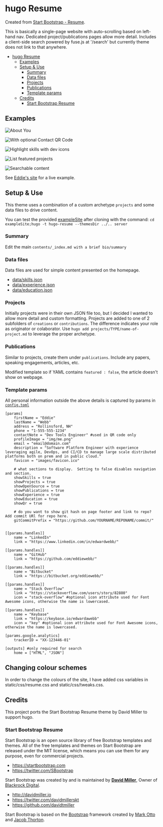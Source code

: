 # hugo Resume

Created from [Start Bootstrap - Resume](https://startbootstrap.com/template-overviews/resume/).

This is basically a single-page website with auto-scrolling based on left-hand nav.  Dedicated project/publications pages allow more detail.  Includes a client-side search powered by fuse.js at '/search' but currently theme does not link to that anywhere.

<!-- TOC depthFrom:1 depthTo:6 withLinks:1 updateOnSave:1 orderedList:0 -->

- [hugo Resume](#hugo-resume)
	- [Examples](#examples)
	- [Setup & Use](#setup-use)
		- [Summary](#summary)
		- [Data files](#data-files)
		- [Projects](#projects)
		- [Publications](#publications)
		- [Template params](#template-params)
	- [Credits](#credits)
		- [Start Bootstrap Resume](#start-bootstrap-resume)

<!-- /TOC -->

## Examples

![About You](https://raw.githubusercontent.com/eddiewebb/hugo-resume/master/images/about.png)

![With optional Contact QR Code](https://raw.githubusercontent.com/eddiewebb/hugo-resume/master/images/qrcode.png)

![Highlight skills with dev icons](https://raw.githubusercontent.com/eddiewebb/hugo-resume/master/images/skills.png)

![List featured projects](https://raw.githubusercontent.com/eddiewebb/hugo-resume/master/images/projects.png)

![Searchable content](https://raw.githubusercontent.com/eddiewebb/hugo-resume/master/images/search.png)

See [Eddie's site](https://edwardawebb.com) for a live example.

## Setup & Use

This theme uses a combination of a custom archetype `projects` and some data files to drive content.

You can test the provided [exampleSite](exampleSite) after cloning with the command:
`cd exampleSite;hugo -t hugo-resume --themesDir ../.. server`

### Summary
Edit the main `contents/_index.md with a brief bio/summary`

### Data files
Data files are used for simple content presented on the homepage.

- [data/skills.json](https://github.com/eddiewebb/hugo-resume/blob/master/exampleSite/data/skills.json)
- [data/experience.json](https://github.com/eddiewebb/hugo-resume/blob/master/exampleSite/data/experience.json)
- [data/education.json](https://github.com/eddiewebb/hugo-resume/blob/master/exampleSite/data/education.json)

### Projects
Initially projects were in their own JSON file too, but I decided I wanted to allow more detail and custom formatting.
Projects are added to one of 2 subfolders of `creations` or `contributions`. The difference indicates your role as originator or colaborator.   Use `hugo add projects/TYPE/name-of-project.md` to leverage the proper archetype.

### Publications
Similar to projects, create them under `publications`. Include any papers, speaking engagements, articles, etc.

Modified template so if YAML contains `featured : false`, the article doesn't
show on webpage.

### Template params

All personal information outside the above details is captured by params in [`config.toml`](https://github.com/eddiewebb/hugo-resume/blob/master/exampleSite/config.toml)

```
[params]
    firstName = "Eddie"
    lastName = "Webb"
    address = "Rollinsford, NH"
    phone = "1-555-555-1234"
    contactNote = "Dev Tools Engineer" #used in QR code only
    profileImage = "img/me.png"
    email = "email@domain.com"
    description = "Software Platform Engineer with experience leveraging agile, DevOps, and CI/CD to manage large scale distributed platforms both on prem and in public cloud."
    favicon = "images/favicon.ico"

    # what sections to display.  Setting to false disables navigation and section.
    showSkills = true
    showProjects = true
    showOpenSource = true
    showPublications = true
    showExperience = true
    showEducation = true
    showQr = true

    # do you want to show git hash on page footer and link to repo? Add commit URl for repo here.
    gitCommitPrefix = "https://github.com/YOURNAME/REPONAME/commit/"


[[params.handles]]
    name = "LinkedIn"
    link = "https://www.linkedin.com/in/edwardwebb/"

[[params.handles]]
    name = "GitHub"
    link = "https://github.com/eddiewebb/"

[[params.handles]]
    name = "Bitbucket"
    link = "https://bitbucket.org/eddiewebb/"

[[params.handles]]
    name = "Stack Overflow"
    link = "https://stackoverflow.com/users/story/82880"
    icon = "stack-overflow" #optional icon attribute used for Font Awesome icons, otherwise the name is lowercased.

[[params.handles]]
    name = "Keybase"
    link = "https://keybase.io/edwardawebb"
    icon = "key" #optional icon attribute used for Font Awesome icons, otherwise the name is lowercased.

[params.google.analytics]
    trackerID = "XX-123446-01"

[outputs] #only required for search
    home = ["HTML", "JSON"]
```

## Changing colour schemes

In order to change the colours of the site, I have added css variables in
static/css/resume.css and static/css/tweaks.css. 

## Credits

This project ports the Start Bootstrap Resume theme by David Miller to support hugo.

### Start Bootstrap Resume

Start Bootstrap is an open source library of free Bootstrap templates and themes. All of the free templates and themes on Start Bootstrap are released under the MIT license, which means you can use them for any purpose, even for commercial projects.

* https://startbootstrap.com
* https://twitter.com/SBootstrap

Start Bootstrap was created by and is maintained by **[David Miller](http://davidmiller.io/)**, Owner of [Blackrock Digital](http://blackrockdigital.io/).

* http://davidmiller.io
* https://twitter.com/davidmillerskt
* https://github.com/davidtmiller

Start Bootstrap is based on the [Bootstrap](http://getbootstrap.com/) framework created by [Mark Otto](https://twitter.com/mdo) and [Jacob Thorton](https://twitter.com/fat).
